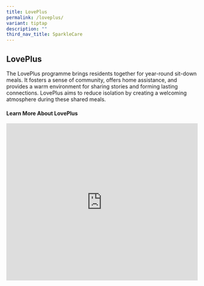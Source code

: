 ```yaml
---
title: LovePlus
permalink: /loveplus/
variant: tiptap
description: ""
third_nav_title: SparkleCare
---
```

<h2>LovePlus</h2>
<p>The LovePlus programme brings residents together for year-round sit-down
meals. It fosters a sense of community, offers home assistance, and provides
a warm environment for sharing stories and forming lasting connections.
LovePlus aims to reduce isolation by creating a welcoming atmosphere during
these shared meals.</p>
<h4>Learn More About LovePlus<br></h4>
<div class="iframe-wrapper">
<iframe height="415" width="100%" allowfullscreen="true" frameborder="0" src="https://www.youtube.com/embed/IJRrhFVVd2E?si=Na0OBr6-CaaQOomt"></iframe>
</div>
<h4></h4>
<p></p>